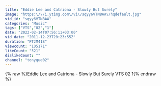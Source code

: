 ```yaml
---
title: "Eddie Lee and Catriona - Slowly But Surely"
image: "https:\/\/i.ytimg.com\/vi\/sqyy6VTN8AA\/hqdefault.jpg"
vid_id: "sqyy6VTN8AA"
categories: "Music"
tags: ["VTS","02","1"]
date: "2022-02-14T07:56:11+03:00"
vid_date: "2011-12-23T20:23:55Z"
duration: "PT2M41S"
viewcount: "105171"
likeCount: "521"
dislikeCount: ""
channel: "tonyque02"
---
```

{% raw %}Eddie Lee and Catriona - Slowly But Surely VTS 02 1{% endraw %}
